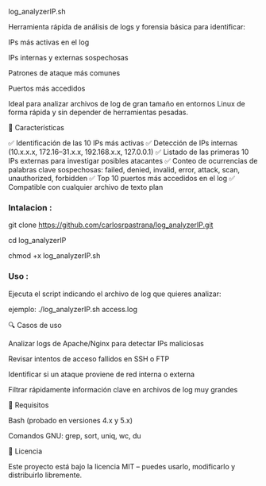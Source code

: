 log_analyzerIP.sh

Herramienta rápida de análisis de logs y forensia básica para identificar:

IPs más activas en el log

IPs internas y externas sospechosas

Patrones de ataque más comunes

Puertos más accedidos

Ideal para analizar archivos de log de gran tamaño en entornos Linux de forma rápida y sin depender de herramientas pesadas.

🚀 Características

✅ Identificación de las 10 IPs más activas
✅ Detección de IPs internas (10.x.x.x, 172.16–31.x.x, 192.168.x.x, 127.0.0.1)
✅ Listado de las primeras 10 IPs externas para investigar posibles atacantes
✅ Conteo de ocurrencias de palabras clave sospechosas: failed, denied, invalid, error, attack, scan, unauthorized, forbidden
✅ Top 10 puertos más accedidos en el log
✅ Compatible con cualquier archivo de texto plan

### Intalacion :

git clone https://github.com/carlosrpastrana/log_analyzerIP.git

cd log_analyzerIP

chmod +x log_analyzerIP.sh

### Uso :

Ejecuta el script indicando el archivo de log que quieres analizar:

ejemplo: ./log_analyzerIP.sh access.log

🔍 Casos de uso

Analizar logs de Apache/Nginx para detectar IPs maliciosas

Revisar intentos de acceso fallidos en SSH o FTP

Identificar si un ataque proviene de red interna o externa

Filtrar rápidamente información clave en archivos de log muy grandes

📄 Requisitos

Bash (probado en versiones 4.x y 5.x)

Comandos GNU: grep, sort, uniq, wc, du

📜 Licencia

Este proyecto está bajo la licencia MIT – puedes usarlo, modificarlo y distribuirlo libremente.

